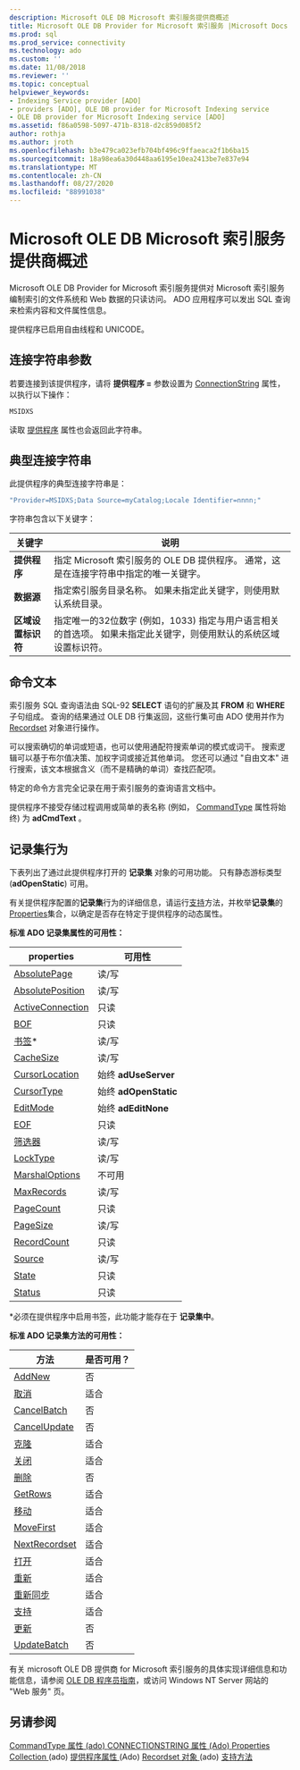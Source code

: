 ```yaml
---
description: Microsoft OLE DB Microsoft 索引服务提供商概述
title: Microsoft OLE DB Provider for Microsoft 索引服务 |Microsoft Docs
ms.prod: sql
ms.prod_service: connectivity
ms.technology: ado
ms.custom: ''
ms.date: 11/08/2018
ms.reviewer: ''
ms.topic: conceptual
helpviewer_keywords:
- Indexing Service provider [ADO]
- providers [ADO], OLE DB provider for Microsoft Indexing service
- OLE DB provider for Microsoft Indexing service [ADO]
ms.assetid: f86a0598-5097-471b-8318-d2c859d085f2
author: rothja
ms.author: jroth
ms.openlocfilehash: b3e479ca023efb704bf496c9ffaeaca2f1b6ba15
ms.sourcegitcommit: 18a98ea6a30d448aa6195e10ea2413be7e837e94
ms.translationtype: MT
ms.contentlocale: zh-CN
ms.lasthandoff: 08/27/2020
ms.locfileid: "88991038"
---
```

# <a name="microsoft-ole-db-provider-for-microsoft-indexing-service-overview"></a>Microsoft OLE DB Microsoft 索引服务提供商概述
Microsoft OLE DB Provider for Microsoft 索引服务提供对 Microsoft 索引服务编制索引的文件系统和 Web 数据的只读访问。 ADO 应用程序可以发出 SQL 查询来检索内容和文件属性信息。

 提供程序已启用自由线程和 UNICODE。

## <a name="connection-string-parameters"></a>连接字符串参数
 若要连接到该提供程序，请将 **提供程序 =** 参数设置为 [ConnectionString](../../reference/ado-api/connectionstring-property-ado.md) 属性，以执行以下操作：

```vb
MSIDXS
```

 读取 [提供程序](../../reference/ado-api/provider-property-ado.md) 属性也会返回此字符串。

## <a name="typical-connection-string"></a>典型连接字符串
 此提供程序的典型连接字符串是：

```vb
"Provider=MSIDXS;Data Source=myCatalog;Locale Identifier=nnnn;"
```

 字符串包含以下关键字：

|关键字|说明|
|-------------|-----------------|
|**提供程序**|指定 Microsoft 索引服务的 OLE DB 提供程序。 通常，这是在连接字符串中指定的唯一关键字。|
|**数据源**|指定索引服务目录名称。 如果未指定此关键字，则使用默认系统目录。|
|**区域设置标识符**|指定唯一的32位数字 (例如，1033) 指定与用户语言相关的首选项。 如果未指定此关键字，则使用默认的系统区域设置标识符。|

## <a name="command-text"></a>命令文本
 索引服务 SQL 查询语法由 SQL-92 **SELECT** 语句的扩展及其 **FROM** 和 **WHERE** 子句组成。 查询的结果通过 OLE DB 行集返回，这些行集可由 ADO 使用并作为 [Recordset](../../reference/ado-api/recordset-object-ado.md) 对象进行操作。

 可以搜索确切的单词或短语，也可以使用通配符搜索单词的模式或词干。 搜索逻辑可以基于布尔值决策、加权字词或接近其他单词。 您还可以通过 "自由文本" 进行搜索，该文本根据含义（而不是精确的单词）查找匹配项。

 特定的命令方言完全记录在用于索引服务的查询语言文档中。

 提供程序不接受存储过程调用或简单的表名称 (例如， [CommandType](../../reference/ado-api/commandtype-property-ado.md) 属性将始终) 为 **adCmdText** 。

## <a name="recordset-behavior"></a>记录集行为
 下表列出了通过此提供程序打开的 **记录集** 对象的可用功能。 只有静态游标类型 (**adOpenStatic**) 可用。

 有关提供程序配置的**记录集**行为的详细信息，请运行[支持](../../reference/ado-api/supports-method.md)方法，并枚举**记录集**的[Properties](../../reference/ado-api/properties-collection-ado.md)集合，以确定是否存在特定于提供程序的动态属性。

 **标准 ADO 记录集属性的可用性：**

|properties|可用性|
|--------------|------------------|
|[AbsolutePage](../../reference/ado-api/absolutepage-property-ado.md)|读/写|
|[AbsolutePosition](../../reference/ado-api/absoluteposition-property-ado.md)|读/写|
|[ActiveConnection](../../reference/ado-api/activeconnection-property-ado.md)|只读|
|[BOF](../../reference/ado-api/bof-eof-properties-ado.md)|只读|
|[书签](../../reference/ado-api/bookmark-property-ado.md)*|读/写|
|[CacheSize](../../reference/ado-api/cachesize-property-ado.md)|读/写|
|[CursorLocation](../../reference/ado-api/cursorlocation-property-ado.md)|始终 **adUseServer**|
|[CursorType](../../reference/ado-api/cursortype-property-ado.md)|始终 **adOpenStatic**|
|[EditMode](../../reference/ado-api/editmode-property.md)|始终 **adEditNone**|
|[EOF](../../reference/ado-api/bof-eof-properties-ado.md)|只读|
|[筛选器](../../reference/ado-api/filter-property.md)|读/写|
|[LockType](../../reference/ado-api/locktype-property-ado.md)|读/写|
|[MarshalOptions](../../reference/ado-api/marshaloptions-property-ado.md)|不可用|
|[MaxRecords](../../reference/ado-api/maxrecords-property-ado.md)|读/写|
|[PageCount](../../reference/ado-api/pagecount-property-ado.md)|只读|
|[PageSize](../../reference/ado-api/pagesize-property-ado.md)|读/写|
|[RecordCount](../../reference/ado-api/recordcount-property-ado.md)|只读|
|[Source](../../reference/ado-api/source-property-ado-recordset.md)|读/写|
|[State](../../reference/ado-api/state-property-ado.md)|只读|
|[Status](../../reference/ado-api/status-property-ado-recordset.md)|只读|

 \*必须在提供程序中启用书签，此功能才能存在于 **记录集中**。

 **标准 ADO 记录集方法的可用性：**

|方法|是否可用？|
|------------|----------------|
|[AddNew](../../reference/ado-api/addnew-method-ado.md)|否|
|[取消](../../reference/ado-api/cancel-method-ado.md)|适合|
|[CancelBatch](../../reference/ado-api/cancelbatch-method-ado.md)|否|
|[CancelUpdate](../../reference/ado-api/cancelupdate-method-ado.md)|否|
|[克隆](../../reference/ado-api/clone-method-ado.md)|适合|
|[关闭](../../reference/ado-api/close-method-ado.md)|适合|
|[删除](../../reference/ado-api/delete-method-ado-recordset.md)|否|
|[GetRows](../../reference/ado-api/getrows-method-ado.md)|适合|
|[移动](../../reference/ado-api/move-method-ado.md)|适合|
|[MoveFirst](../../reference/ado-api/movefirst-movelast-movenext-and-moveprevious-methods-ado.md)|适合|
|[NextRecordset](../../reference/ado-api/nextrecordset-method-ado.md)|适合|
|[打开](../../reference/ado-api/open-method-ado-recordset.md)|适合|
|[重新](../../reference/ado-api/requery-method.md)|适合|
|[重新同步](../../reference/ado-api/resync-method.md)|适合|
|[支持](../../reference/ado-api/supports-method.md)|适合|
|[更新](../../reference/ado-api/update-method.md)|否|
|[UpdateBatch](../../reference/ado-api/updatebatch-method.md)|否|

 有关 microsoft OLE DB 提供商 for Microsoft 索引服务的具体实现详细信息和功能信息，请参阅 [OLE DB 程序员指南](/previous-versions/windows/desktop/ms713643(v=vs.85))，或访问 Windows NT Server 网站的 "Web 服务" 页。

## <a name="see-also"></a>另请参阅
 [CommandType 属性 (ado) ](../../reference/ado-api/commandtype-property-ado.md) [CONNECTIONSTRING 属性 (Ado) ](../../reference/ado-api/connectionstring-property-ado.md) [Properties Collection ](../../reference/ado-api/properties-collection-ado.md) (ado) [提供程序属性 ](../../reference/ado-api/provider-property-ado.md) (Ado) [Recordset 对象 ](../../reference/ado-api/recordset-object-ado.md) (ado) [支持方法](../../reference/ado-api/supports-method.md)